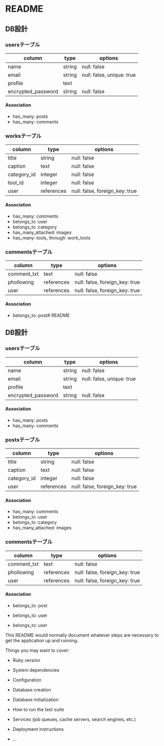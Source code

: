 # README
## DB設計
### usersテーブル
| column             | type   | options                   |
| ------------------ | ------ | ------------------------- |
| name               | string | null: false               |
| email              | string | null: false, unique: true |
| profile            | text   |                           |
| encrypted_password | string | null: false               |

#### Association
- has_many: posts
- has_many: comments

### worksテーブル
| column        | type       | options                        |
| ------------- | ---------- | ------------------------------ |
| title         | string     | null: false                    |
| caption       | text       | null: false                    |
| category_id   | integer    | null: false                    |
| tool_id       | integer    | null: false                    |
| user          | references | null: false, foreign_key: true |

#### Association
- has_many: comments
- belongs_to :user
- belongs_to :category
- has_many_attached: images
- has_many: tools, through :work_tools

### commentsテーブル
| column      | type       | options                        |
| ----------- | ---------- | ------------------------------ |
| comment_txt | text       | null: false                    |
| phollowing  | references | null: false, foreign_key: true |
| user        | references | null: false, foreign_key: true |

#### Association
- belongs_to: post# README
## DB設計
### usersテーブル
| column             | type   | options                   |
| ------------------ | ------ | ------------------------- |
| name               | string | null: false               |
| email              | string | null: false, unique: true |
| profile            | text   |                           |
| encrypted_password | string | null: false               |

#### Association
- has_many: posts
- has_many: comments

### postsテーブル
| column        | type       | options                        |
| ------------- | ---------- | ------------------------------ |
| title         | string     | null: false                    |
| caption       | text       | null: false                    |
| category_id   | integer    | null: false                    |
| user          | references | null: false, foreign_key: true |

#### Association
- has_many: comments
- belongs_to :user
- belongs_to :category
- has_many_attached: images

### commentsテーブル
| column      | type       | options                        |
| ----------- | ---------- | ------------------------------ |
| comment_txt | text       | null: false                    |
| phollowing  | references | null: false, foreign_key: true |
| user        | references | null: false, foreign_key: true |

#### Association
- belongs_to: post
- belongs_to: user

- belongs_to: user


This README would normally document whatever steps are necessary to get the
application up and running.

Things you may want to cover:

* Ruby version

* System dependencies

* Configuration

* Database creation

* Database initialization

* How to run the test suite

* Services (job queues, cache servers, search engines, etc.)

* Deployment instructions

* ...
